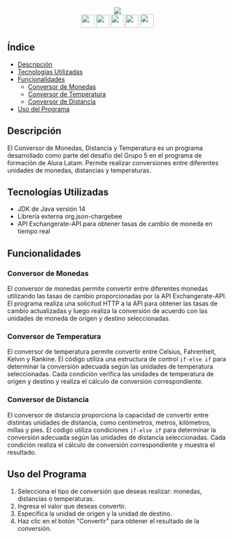 <div>
<div align="center">
<img  src="https://github.com/danieltistoj/currency-converter/assets/42653664/1f5444c9-1ade-4189-b84f-890137322ece"/>
</div>  
<div align="center">
  <a href="https://www.linkedin.com/in/daniel-tistoj-315661223" target="_blank"><img height="30px" src="https://img.shields.io/badge/-LinkedIn-%230077B5?style=for-the-badge&logo=linkedin&logoColor=white" target="_blank"></a> 
    <a href="https://www.instagram.com/danieltistoj_/" target="_blank"><img height="30px" src="https://img.shields.io/badge/-Instagram-%23E4405F?style=for-the-badge&logo=instagram&logoColor=white" target="_blank"></a>
   <a href="https://discord.gg/W95APtpY7y" target="_blank"><img height="30px" src="https://img.shields.io/badge/Discord-7289DA?style=for-the-badge&logo=discord&logoColor=white" target="_blank"></a> 
   <a href="https://www.facebook.com/jose.tistoj.10/" target="_blank"><img height="30px" src="https://img.shields.io/badge/Facebook-1877F2?style=for-the-badge&logo=facebook&logoColor=white"></a> 
    <a href="https://portafolio-pi-sepia.vercel.app/" target="_blank"><img height="31px" src="https://img.shields.io/badge/website-000000?style=for-the-badge&logo=About.me&logoColor=white"></a> 
 </div>
</div>


## Índice
- [Descripción](#descripción)
- [Tecnologías Utilizadas](#tecnologías-utilizadas)
- [Funcionalidades](#funcionalidades)
  - [Conversor de Monedas](#conversor-de-monedas)
  - [Conversor de Temperatura](#conversor-de-temperatura)
  - [Conversor de Distancia](#conversor-de-distancia)
- [Uso del Programa](#uso-del-programa)
## Descripción
El Conversor de Monedas, Distancia y Temperatura es un programa desarrollado como parte del desafío del Grupo 5 en el programa de formación de Alura Latam. Permite realizar conversiones entre diferentes unidades de monedas, distancias y temperaturas.

## Tecnologías Utilizadas
- JDK de Java versión 14
- Librería externa org.json-chargebee
- API Exchangerate-API para obtener tasas de cambio de moneda en tiempo real

## Funcionalidades

### Conversor de Monedas
El conversor de monedas permite convertir entre diferentes monedas utilizando las tasas de cambio proporcionadas por la API Exchangerate-API. El programa realiza una solicitud HTTP a la API para obtener las tasas de cambio actualizadas y luego realiza la conversión de acuerdo con las unidades de moneda de origen y destino seleccionadas.

### Conversor de Temperatura
El conversor de temperatura permite convertir entre Celsius, Fahrenheit, Kelvin y Rankine. El código utiliza una estructura de control `if-else if` para determinar la conversión adecuada según las unidades de temperatura seleccionadas. Cada condición verifica las unidades de temperatura de origen y destino y realiza el cálculo de conversión correspondiente.

### Conversor de Distancia
El conversor de distancia proporciona la capacidad de convertir entre distintas unidades de distancia, como centímetros, metros, kilómetros, millas y pies. El código utiliza condiciones `if-else if` para determinar la conversión adecuada según las unidades de distancia seleccionadas. Cada condición realiza el cálculo de conversión correspondiente y muestra el resultado.


## Uso del Programa
1. Selecciona el tipo de conversión que deseas realizar: monedas, distancias o temperaturas.
2. Ingresa el valor que deseas convertir.
3. Especifica la unidad de origen y la unidad de destino.
4. Haz clic en el botón "Convertir" para obtener el resultado de la conversión.
